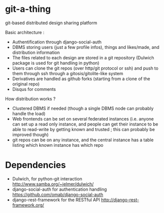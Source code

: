 git-a-thing
===========

git-based distributed design sharing platform

Basic architecture :
- Authentification through django-social-auth
- DBMS storing users (just a few profile infos), things and likes/made, and distribution information
- The files related to each design are stored in a git repository (Dulwich package is used for git handling in python)
- Users can clone the git repos (over http/git protocol or ssh) and push to them through ssh through a gitosis/gitolite-like system
- Derivatives are handled as github forks (starting from a clone of the original repo)
- Disqus for comments

How distribution works ?
- Clustered DBMS if needed (though a single DBMS node can probably handle the load)
- Web frontends can be set on several federated instances (i.e. anyone can set up a read only instance, and people can get their instance to be able to read-write by getting known and trusted ; this can probably be improved though)
- git repos can be on any instance, and the central instance has a table listing which known instance has which repo

Dependencies
============
- Dulwich, for python-git interaction http://www.samba.org/~jelmer/dulwich/
- django-social-auth for authentication handling https://github.com/omab/django-social-auth
- django-rest-framework for the RESTful API http://django-rest-framework.org/
